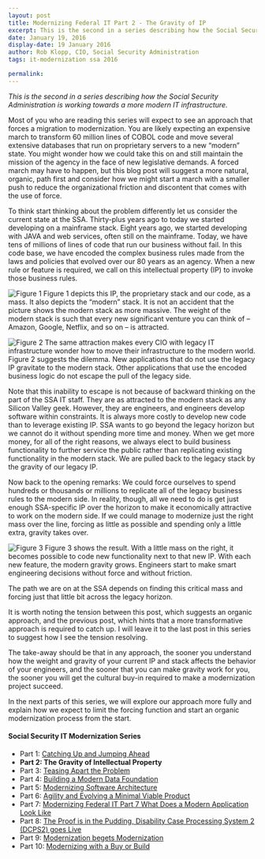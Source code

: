 ```yaml
---
layout: post
title: Modernizing Federal IT Part 2 - The Gravity of IP
excerpt: This is the second in a series describing how the Social Security Administration is working towards a more modern IT infrastructure.
date: January 19, 2016
display-date: 19 January 2016
author: Rob Klopp, CIO, Social Security Administration
tags: it-modernization ssa 2016

permalink:
---
```

_This is the second in a series describing how the Social Security Administration is working towards a more modern IT infrastructure._

Most of you who are reading this series will expect to see an approach that forces a migration to modernization. You are likely expecting an expensive march to transform 60 million lines of COBOL code and move several extensive databases that run on proprietary servers to a new “modern” state. You might wonder how we could take this on and still maintain the mission of the agency in the face of new legislative demands. A forced march may have to happen, but this blog post will suggest a more natural, organic, path first and consider how we might start a march with a smaller push to reduce the organizational friction and discontent that comes with the use of force.

To think start thinking about the problem differently let us consider the current state at the SSA. Thirty-plus years ago to today we started developing on a mainframe stack. Eight years ago, we started developing with JAVA and web services, often still on the mainframe. Today, we have tens of millions of lines of code that run our business without fail. In this code base, we have encoded the complex business rules made from the laws and policies that evolved over our 80 years as an agency. When a new rule or feature is required, we call on this intellectual property (IP) to invoke those business rules.

![Figure 1]({{site.baseurl}}/assets/images/blog/2016.01.19.ssa.modernization.jpg)
Figure 1 depicts this IP, the proprietary stack and our code, as a mass. It also depicts the “modern” stack. It is not an accident that the picture shows the modern stack as more massive. The weight of the modern stack is such that every new significant venture you can think of –  Amazon, Google, Netflix, and so on – is attracted.

![Figure 2]({{site.baseurl}}/assets/images/blog/2016.01.19.ssa.modernization2.jpg)
The same attraction makes every CIO with legacy IT infrastructure wonder how to move their infrastructure to the modern world. Figure 2 suggests the dilemma. New applications that do not use the legacy IP gravitate to the modern stack. Other applications that use the encoded business logic do not escape the pull of the legacy side.

Note that this inability to escape is not because of backward thinking on the part of the SSA IT staff. They are as attracted to the modern stack as any Silicon Valley geek. However, they are engineers, and engineers develop software within constraints. It is always more costly to develop new code than to leverage existing IP. SSA wants to go beyond the legacy horizon but we cannot do it without spending more time and money. When we get more money, for all of the right reasons, we always elect to build business functionality to further service the public rather than replicating existing functionality in the modern stack. We are pulled back to the legacy stack by the gravity of our legacy IP.

Now back to the opening remarks: We could force ourselves to spend hundreds or thousands or millions to replicate all of the legacy business rules to the modern side. In reality, though, all we need to do is get just enough SSA-specific IP over the horizon to make it economically attractive to work on the modern side. If we could manage to modernize just the right mass over the line,  forcing as little as possible and spending only a little extra, gravity takes over.

![Figure 3]({{site.baseurl}}/assets/images/blog/2016.01.19.ssa.modernization3.jpg)
Figure 3 shows the result. With a little mass on the right, it becomes possible to code new functionality next to that new IP. With each new feature, the modern gravity grows. Engineers start to make smart engineering decisions without force and without friction.

The path we are on at the SSA depends on finding this critical mass and forcing just that little bit across the legacy horizon.

It is worth noting the tension between this post, which suggests an organic approach, and the previous post, which hints that a more transformative approach is required to catch up. I will leave it to the last post in this series to suggest how I see the tension resolving.

The take-away should be that in any approach, the sooner you understand how the weight and gravity of your current IP and stack affects the behavior of your engineers, and the sooner that you can make gravity work for you, the sooner you will get the cultural buy-in required to make a modernization project succeed.

In the next parts of this series, we will explore our approach more fully and explain how we expect to limit the forcing function and start an organic modernization process from the start.

#### Social Security IT Modernization Series
* Part 1: [Catching Up and Jumping Ahead]({{site.baseurl}}/2015/12/10/ssa-modernization-1.html)
* **Part 2: The Gravity of Intellectual Property**
* Part 3: [Teasing Apart the Problem]({{site.baseurl}}/2016/03/07/ssa-modernization-3.html)
* Part 4: [Building a Modern Data Foundation]({{site.baseurl}}/2016/03/21/ssa-modernization-4.html)
* Part 5: [Modernizing Software Architecture]({{site.baseurl}}/2016/05/23/ssa-modernization-5.html)
* Part 6: [Agility and Evolving a Minimal Viable Product]({{site.baseurl}}/2016/11/07/ssa-modernization-6.html)
* Part 7: [Modernizing Federal IT Part 7 What Does a Modern Application Look Like]({{site.baseurl}}/2016/11/22/ssa-modernization-7.html)
* Part 8: [The Proof is in the Pudding, Disability Case Processing System 2 (DCPS2) goes Live]({{site.baseurl}}/2017/01/09/ssa-modernization-8.html)
* Part 9: [Modernization begets Modernization]({{site.baseurl}}/2017/03/27/ssa-modernization-9.html)
* Part 10: [Modernizing with a Buy or Build]({{site.baseurl}}/2017/04/14/ssa-modernization-10.html)
